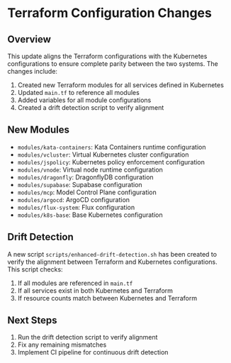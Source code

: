 # Terraform Configuration Changes

## Overview

This update aligns the Terraform configurations with the Kubernetes configurations to ensure complete parity between the two systems. The changes include:

1. Created new Terraform modules for all services defined in Kubernetes
2. Updated `main.tf` to reference all modules
3. Added variables for all module configurations
4. Created a drift detection script to verify alignment

## New Modules

- `modules/kata-containers`: Kata Containers runtime configuration
- `modules/vcluster`: Virtual Kubernetes cluster configuration
- `modules/jspolicy`: Kubernetes policy enforcement configuration
- `modules/vnode`: Virtual node runtime configuration
- `modules/dragonfly`: DragonflyDB configuration
- `modules/supabase`: Supabase configuration
- `modules/mcp`: Model Control Plane configuration
- `modules/argocd`: ArgoCD configuration
- `modules/flux-system`: Flux configuration
- `modules/k8s-base`: Base Kubernetes configuration

## Drift Detection

A new script `scripts/enhanced-drift-detection.sh` has been created to verify the alignment between Terraform and Kubernetes configurations. This script checks:

1. If all modules are referenced in `main.tf`
2. If all services exist in both Kubernetes and Terraform
3. If resource counts match between Kubernetes and Terraform

## Next Steps

1. Run the drift detection script to verify alignment
2. Fix any remaining mismatches
3. Implement CI pipeline for continuous drift detection
